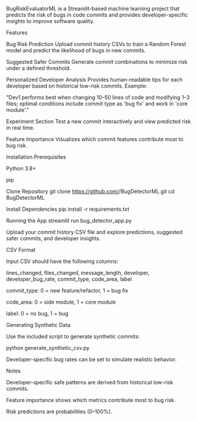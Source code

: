 BugRiskEvaluatorML is a Streamlit-based machine learning project that predicts the risk of bugs in code commits and provides developer-specific insights to improve software quality.

Features

Bug Risk Prediction
Upload commit history CSVs to train a Random Forest model and predict the likelihood of bugs in new commits.

Suggested Safer Commits
Generate commit combinations to minimize risk under a defined threshold.

Personalized Developer Analysis
Provides human-readable tips for each developer based on historical low-risk commits.
Example:

"Dev1 performs best when changing 10–50 lines of code and modifying 1–3 files; optimal conditions include commit type as 'bug fix' and work in 'core module'."

Experiment Section
Test a new commit interactively and view predicted risk in real time.

Feature Importance
Visualizes which commit features contribute most to bug risk.

Installation Prerequisites

Python 3.8+

pip

Clone Repository
git clone https://github.com/<your-username>/BugDetectorML.git
cd BugDetectorML

Install Dependencies
pip install -r requirements.txt

Running the App
streamlit run bug_detector_app.py


Upload your commit history CSV file and explore predictions, suggested safer commits, and developer insights.

CSV Format

Input CSV should have the following columns:

lines_changed, files_changed, message_length, developer, developer_bug_rate, commit_type, code_area, label


commit_type: 0 = new feature/refactor, 1 = bug fix

code_area: 0 = side module, 1 = core module

label: 0 = no bug, 1 = bug

Generating Synthetic Data

Use the included script to generate synthetic commits:

python generate_synthetic_csv.py


Developer-specific bug rates can be set to simulate realistic behavior.

Notes

Developer-specific safe patterns are derived from historical low-risk commits.

Feature importance shows which metrics contribute most to bug risk.

Risk predictions are probabilities (0–100%).

